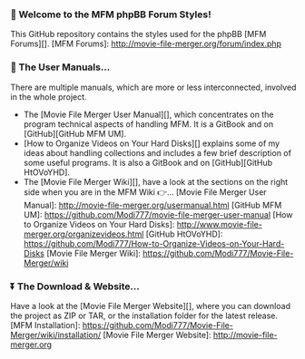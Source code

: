 ### :checkered_flag: Welcome to the MFM phpBB Forum Styles!
This GitHub repository contains the styles used for the phpBB [MFM Forums][].
[MFM Forums]: http://movie-file-merger.org/forum/index.php

### :book: The User Manuals...
There are multiple manuals, which are more or less interconnected, involved in the whole project.

- The [Movie File Merger User Manual][], which concentrates on the program technical aspects of handling MFM.  It is a GitBook and on [GitHub][GitHub MFM UM].
- [How to Organize Videos on Your Hard Disks][] explains some of my ideas about handling collections and includes a few brief description of some useful programs.  It is also a GitBook and on [GitHub][GitHub HtOVoYHD].
- The [Movie File Merger Wiki][], have a look at the sections on the right side when you are in the MFM Wiki :point_right:...
[Movie File Merger User Manual]: http://movie-file-merger.org/usermanual.html
[GitHub MFM UM]: https://github.com/Modi777/movie-file-merger-user-manual
[How to Organize Videos on Your Hard Disks]: http://www.movie-file-merger.org/organizevideos.html
[GitHub HtOVoYHD]: https://github.com/Modi777/How-to-Organize-Videos-on-Your-Hard-Disks
[Movie File Merger Wiki]: https://github.com/Modi777/Movie-File-Merger/wiki

### :arrow_double_down: The Download & Website...
Have a look at the [Movie File Merger Website][], where you can download the project as ZIP or TAR, or the installation folder for the latest release.
[MFM Installation]: https://github.com/Modi777/Movie-File-Merger/wiki/installation/
[Movie File Merger Website]: http://movie-file-merger.org
